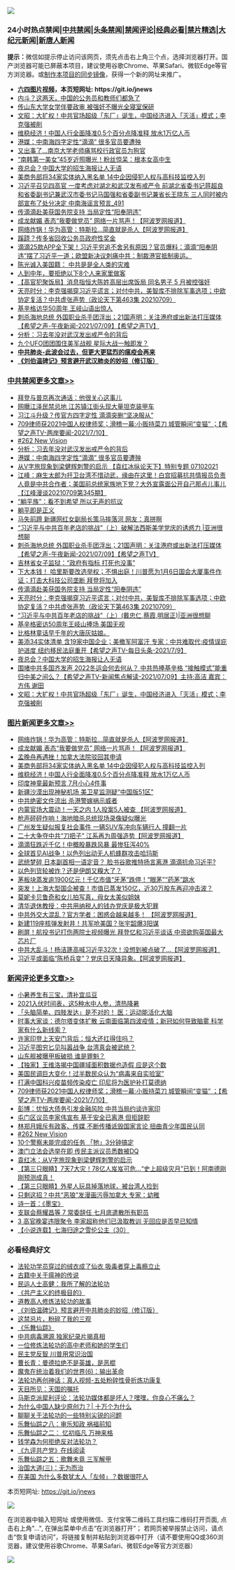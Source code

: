 ![](https://raw.githubusercontent.com/fqnews/bnews/master/64photo/fqnews-qr.jpg)

<div id="tt">
<h3>24小时热点禁闻|<a href="#%E4%B8%AD%E5%85%B1%E7%A6%81%E9%97%BB%E6%9B%B4%E5%A4%9A%E6%96%87%E7%AB%A0">中共禁闻</a>|<a href="#%E5%9B%BE%E7%89%87%E6%96%B0%E9%97%BB%E6%9B%B4%E5%A4%9A%E6%96%87%E7%AB%A0">头条禁闻</a>|<a href="#%E6%96%B0%E9%97%BB%E8%AF%84%E8%AE%BA%E6%9B%B4%E5%A4%9A%E6%96%87%E7%AB%A0">禁闻评论|<a href="#%E5%BF%85%E7%9C%8B%E7%BB%8F%E5%85%B8%E5%A5%BD%E6%96%87">经典必看|<a href="/video.md#%E7%A6%81%E7%89%87%E7%B2%BE%E9%80%89">禁片精选</a>|<a href="https://github.com/fqnews/djy/blob/master/gb/nf1351518.md#1">大纪元新闻</a>|<a href="https://github.com/fqnews/ntdtv/blob/master/gb/prog204.md#1">新唐人新闻</a></h3>
<div><b>提示：</b>微信如提示停止访问该网页，须先点击右上角三个点，选择浏览器打开。国产浏览器可能已屏蔽本项目，建议使用谷歌Chrome、苹果Safari、微软Edge等官方浏览器。或<a href="https://github.com/fqnews/bnews/blob/master/%E5%88%B6%E4%BD%9Cgit%E7%A6%81%E9%97%BB%E9%95%9C%E5%83%8F.md">制作本项目的同步镜像</a>，获得一个新的网址来推广。</div>
<ul>
<li><b><a href="http://d1.bdrive.tk/64.mp4" target="_blank">六四图片视频</a>，本页短网址: https://git.io/jnews</b></li>
<li><a href="/cnnews/20210710/1584129.md">内斗？这两天，中国的公务员和教师们都急了</a></li>
<li><a href="/cnnews/20210710/1584079.md">传山东大学女学伴要政审 被强奸不曝光全寝室保研</a></li>
<li><a href="/cbnews/20210710/1584078.md">文昭：大扩权！中共官场超级「东厂」诞生，中国经济进入「灭活」模式；李克强被削</a></li>
<li><a href="/topimagenews/20210710/1583935.md">维稳经济！中国人行全面降准0.5个百分点降准释 放水1万亿人币</a></li>
<li><a href="/cbnews/20210710/1584355.md">港媒：中南海四字定性“滴滴” 很多官员要遭殃</a></li>
<li><a href="/cbnews/20210710/1584036.md">又出事了…南京大学老师痛骂校行政官员为狗官</a></li>
<li><a href="/yule/20210710/1584068.md">“南韩第一美女”45岁近照曝光！粉丝惊呆：根本女高中生</a></li>
<li><a href="/cbnews/20210710/1584089.md">夜总会？中国大学的招生海报让人无语</a></li>
<li><a href="/topimagenews/20210710/1584006.md">美商务部将34家实体纳入黑名单 14中企因侵犯人权与高科技监控入列</a></li>
<li><a href="/comments/20210710/1584097.md">习近平召见四高官 一度考虑对湖北和武汉发布戒严令 前湖北省委书记蒋超良和省委副书记兼武汉市委书记马国强和省委副书记兼省长王晓东 三人同时被内部宣布了处分决定 中南海谣言预言_491</a></li>
<li><a href="/cbnews/20210710/1584192.md">传滴滴赴美获国务院支持 当局定性“阳奉阴违”</a></li>
<li><a href="/topimagenews/20210710/1584260.md">成龙献媚 表态“我要做党员” 网络一片骂声！【阿波罗网报道】</a></li>
<li><a href="/topimagenews/20210710/1584331.md">网络炸锅！华为高管：特斯拉…简直就是杀人【阿波罗网报道】</a></li>
<li><a href="/cnnews/20210710/1584210.md">蹊跷？传多省回收公务员政府性奖金</a></li>
<li><a href="/bannedvideo/20210710/1584083.md">滴滴25款APP全下架！习近平穷追不舍另有原因？官员爆料：滴滴“阳奉阴违”摆了习近平一道；欧盟新决议刺痛中共：制裁港官抵制奥运。</a></li>
<li><a href="/bannedvideo/20210710/1583968.md">陈光诚入美国籍： 中共是是全人类的灾难</a></li>
<li><a href="/lifebaike/20210710/1584333.md">人到中年，要拒绝以下8个人来家里做客</a></li>
<li><a href="/comments/20210710/1583973.md">【高官犯聚饭局】消息指恒大陈姓高层出席饭局 同名男子 5 月被控强奸</a></li>
<li><a href="/cbnews/20210710/1584187.md">天亮时分：李克强揭穿习近平谎言；对付中共，美智库不排除军事选项；中欧协定复活？中共虚张声势（政论天下第463集 20210709）</a></li>
<li><a href="/headline/20210710/1584072.md">基辛格访华50周年 王岐山语出惊人</a></li>
<li><a href="/comments/20210710/1584264.md">刺杀海地总统 外国职业杀手团浮出；21国声明：关注港府或出新法打压媒体【希望之声-午夜新闻-2021/07/09】【希望之声TV】</a></li>
<li><a href="/cbnews/20210710/1584362.md">分析：习去年没对武汉发出戒严令的背后</a></li>
<li><a href="/comments/20210710/1583947.md">九个UFO团团围住美军战舰 星际大战一触即发？</a></li>
<li><b><a href="/comments/20200211/1275071.md" target="_blank">中共肺炎-此波会过去，但更大更猛烈的瘟疫会再来</a></b></li>
<li><b><a href="/comments/20200207/1272816.md" target="_blank">《刘伯温碑记》预言避开武汉肺炎的妙招（修订版）</a></b></li>
</ul>
</div>

<div class="catlist">
<h3><a href="/cbnews/" target="_blank">中共禁闻</a><span><a href="/cbnews/" target="_blank" rel="nofollow">更多文章>></a></span></h3>
<ul>
<li><a href="/cbnews/20210710/1584513.md" target="_blank">拜登与普京再次通话：他很关心这事儿</a></li>
<li><a href="/cbnews/20210710/1584502.md" target="_blank">网曝江泽民禁忌地 江苏镇江街头现大量坦克装甲车</a></li>
<li><a href="/cbnews/20210710/1584487.md" target="_blank">习江斗升级？传官方四字定性 滴滴突删“坚决服从”</a></li>
<li><a href="/comments/20210710/1584441.md" target="_blank">709律师获2021中国人权律师奖；滑稽一幕:小贩持菜刀 城管瞬间“变猫” ；【希望之声TV-两岸要闻-2021/7/10】</a></li>
<li><a href="/comments/20210710/1584432.md" target="_blank">#262 New Vision</a></li>
<li><a href="/cbnews/20210710/1584362.md" target="_blank">分析：习去年没对武汉发出戒严令的背后</a></li>
<li><a href="/cbnews/20210710/1584355.md" target="_blank">港媒：中南海四字定性“滴滴” 很多官员要遭殃</a></li>
<li><a href="/comments/20210710/1584325.md" target="_blank">从V字旅现象到梁健辉刺警的启示 【袁红冰纵论天下】特别专题 07102021</a></li>
<li><a href="/cbnews/20210710/1584308.md" target="_blank">江峰：麻生太郎为扞卫台湾不惜动武，缘由在这里！白宫招募抗共情报员负责人竟是中共合作者；美国前总统家族地下党？大外宣露面公开自己那点儿事儿【江峰漫谈20210709第345期】</a></li>
<li><a href="/cbnews/20210710/1584284.md" target="_blank">“躺平族”：看不到希望 所以无声的抗议</a></li>
<li><a href="/cbnews/20210710/1584304.md" target="_blank">躺平即是正义</a></li>
<li><a href="/cbnews/20210710/1584301.md" target="_blank">马失前蹄 新疆网红女副局长策马摔落河 网友：真拼啊</a></li>
<li><a href="/cbnews/20210710/1584266.md" target="_blank">“习近平与中共百年老店的挑战”（上）破解法西斯美学党庆的诱惑力 |亚洲很想聊</a></li>
<li><a href="/comments/20210710/1584264.md" target="_blank">刺杀海地总统 外国职业杀手团浮出；21国声明：关注港府或出新法打压媒体【希望之声-午夜新闻-2021/07/09】【希望之声TV】</a></li>
<li><a href="/cbnews/20210710/1584236.md" target="_blank">吉林省女子监狱：“政府有指标 打死也没事”</a></li>
<li><a href="/comments/20210710/1584215.md" target="_blank">下大本钱！ 哈里斯要改选举权；不惧出庭！川普愿为1月6日国会大厦事件作证；打击大科技公司垄断 拜登将加入</a></li>
<li><a href="/cbnews/20210710/1584192.md" target="_blank">传滴滴赴美获国务院支持 当局定性“阳奉阴违”</a></li>
<li><a href="/cbnews/20210710/1584187.md" target="_blank">天亮时分：李克强揭穿习近平谎言；对付中共，美智库不排除军事选项；中欧协定复活？中共虚张声势（政论天下第463集 20210709）</a></li>
<li><a href="/cbnews/20210710/1584088.md" target="_blank">“习近平与中共百年老店的挑战”（上）(戴忠仁,蔡霞,明居正)|亚洲很想聊</a></li>
<li><a href="/cbnews/20210710/1584104.md" target="_blank">基辛格密访50周年王岐山捧场 美国无视</a></li>
<li><a href="/comments/20210710/1584098.md" target="_blank">比格林童话早千年的大唐灰姑娘。</a></li>
<li><a href="/comments/20210710/1584093.md" target="_blank">美添34实体清单 含19家中国企业；美撤军阿富汗 专家：中共难取代;疫情误庇护进度 纽约移民法庭重开【希望之声TV-每日头条-2021/7/9】</a></li>
<li><a href="/cbnews/20210710/1584089.md" target="_blank">夜总会？中国大学的招生海报让人无语</a></li>
<li><a href="/comments/20210710/1584082.md" target="_blank">围堵中共多国齐发声   2022冬运会何去何从？ 中共热捧基辛格  “接触模式”能重归中美之间么？【希望之声TV-新闻焦点解读-2021/07/09】主持:高洁  嘉宾：方伟  谢田</a></li>
<li><a href="/cbnews/20210710/1584078.md" target="_blank">文昭：大扩权！中共官场超级「东厂」诞生，中国经济进入「灭活」模式；李克强被削</a></li>

</ul>
</div>
<div class="catlist">
<h3><a href="/topimagenews/" target="_blank">图片新闻</a><span><a href="/topimagenews/" target="_blank" rel="nofollow">更多文章>></a></span></h3>
<ul>
<li><a href="/topimagenews/20210710/1584331.md" target="_blank">网络炸锅！华为高管：特斯拉…简直就是杀人【阿波罗网报道】</a></li>
<li><a href="/topimagenews/20210710/1584260.md" target="_blank">成龙献媚 表态“我要做党员” 网络一片骂声！【阿波罗网报道】</a></li>
<li><a href="/topimagenews/20210710/1584235.md" target="_blank">孟晚舟再遇挫！加拿大法院驳回其申请</a></li>
<li><a href="/topimagenews/20210710/1584006.md" target="_blank">美商务部将34家实体纳入黑名单 14中企因侵犯人权与高科技监控入列</a></li>
<li><a href="/topimagenews/20210710/1583935.md" target="_blank">维稳经济！中国人行全面降准0.5个百分点降准释 放水1万亿人币</a></li>
<li><a href="/topimagenews/20210709/1583469.md" target="_blank">印度神童最新预言 7月小心4件事</a></li>
<li><a href="/topimagenews/20210709/1583332.md" target="_blank">新疆沙漠出现神秘机场 美卫星监测疑“中国版51区”</a></li>
<li><a href="/topimagenews/20210708/1583017.md" target="_blank">中共绝密文件流出 杀港警嫁祸示威者</a></li>
<li><a href="/topimagenews/20210708/1582899.md" target="_blank">内蒙官场大震动！一天之内 1人投案5人被查 【阿波罗网报道】</a></li>
<li><a href="/topimagenews/20210708/1582726.md" target="_blank">枪声砰砰作响！海地暗杀总统现场录像疑似曝光</a></li>
<li><a href="/topimagenews/20210707/1582217.md" target="_blank">广州发生疑似报复社会事件 一辆SUV车冲向车辆行人 撞翻一片</a></li>
<li><a href="/topimagenews/20210707/1582216.md" target="_blank">二十大争夺中共“刀把子” 江系再为周强造势【阿波罗网报道】</a></li>
<li><a href="/topimagenews/20210707/1582113.md" target="_blank">滴滴狂跌近千亿！中概股暴跌风暴 最惨狂泻40%</a></li>
<li><a href="/topimagenews/20210707/1582028.md" target="_blank">全球首见AI战争！以色列出动无人机蜂群攻击哈玛斯</a></li>
<li><a href="/topimagenews/20210706/1581728.md" target="_blank">武统梦碎 日本副首相一语定音？ 脸书谷歌推特扬言离港 滴滴抗命习近平?</a></li>
<li><a href="/topimagenews/20210706/1581523.md" target="_blank">以色列货轮被炸？还是伊朗又糗大了？</a></li>
<li><a href="/topimagenews/20210706/1581506.md" target="_blank">茅板块蒸发逾1900亿元！千亿市值“牙茅”跌停！“眼茅”“药茅”跳水</a></li>
<li><a href="/topimagenews/20210706/1581505.md" target="_blank">突发！上海大型国企被查！市值已蒸发150亿，近30万股东再迎冲击波？</a></li>
<li><a href="/topimagenews/20210706/1581222.md" target="_blank">莫妮卡贝鲁奇和女儿拍写真，母女太美似姐妹</a></li>
<li><a href="/topimagenews/20210705/1580992.md" target="_blank">清华退休教授：中共用纳税人的钱办党庆是极大犯罪</a></li>
<li><a href="/topimagenews/20210705/1580819.md" target="_blank">中共外交大混乱？官方学者：困惑会越来越多！ 【阿波罗网报道】</a></li>
<li><a href="/topimagenews/20210705/1580483.md" target="_blank">新建119座核弹发射井！共军呛美国？张宇韶爆3阳谋</a></li>
<li><a href="/topimagenews/20210704/1580353.md" target="_blank">刷屏！航投书记打伤两院士视频曝光 拜登忆和习近平谈话 中资欲购英国最大芯片厂</a></li>
<li><a href="/topimagenews/20210704/1580198.md" target="_blank">中共大乱斗！杨洁篪高喊习近平32次！没想到被点破了&#8230;【阿波罗网报道】</a></li>
<li><a href="/topimagenews/20210704/1580090.md" target="_blank">习近平或面临“陈桥兵变”？党庆日天降异象。【阿波罗网报道】</a></li>

</ul>
</div>
<div class="catlist">
<h3><a href="/comments/" target="_blank">新闻评论</a><span><a href="/comments/" target="_blank" rel="nofollow">更多文章>></a></span></h3>
<ul>
<li><a href="/comments/20210710/1584518.md" target="_blank">小暑养生有三宝，清补宜瓜豆</a></li>
<li><a href="/comments/20210710/1584517.md" target="_blank">2021入伏时间表，这5种水中人参，清热降暑</a></li>
<li><a href="/comments/20210710/1584516.md" target="_blank">「头脑简单、四肢发达」是不对的！ 医：运动能活化大脑</a></li>
<li><a href="/comments/20210710/1584508.md" target="_blank">时事大家谈：德尔塔变体扩散 云南面临第四波疫情；新冠如何导致脑雾 科学家有什么新线索？</a></li>
<li><a href="/comments/20210710/1584504.md" target="_blank">许家印登上天安门背后：恒大还扛得住吗？</a></li>
<li><a href="/comments/20210710/1584491.md" target="_blank">习近平图穷匕见叫嚣战争 台湾真会被武统？</a></li>
<li><a href="/comments/20210710/1584490.md" target="_blank">山东舰被曝甲板破损 谁是罪魁？</a></li>
<li><a href="/comments/20210710/1584456.md" target="_blank">【独家】王维洛揭中国疆域面积数据也造假 应是这个数</a></li>
<li><a href="/comments/20210710/1584450.md" target="_blank">美国民调巨大变化！过半数民众认为“病毒来自实验室”</a></li>
<li><a href="/comments/20210710/1584449.md" target="_blank">打满中国科兴疫苗频传染疫亡 印尼将为医护补打莫德纳</a></li>
<li><a href="/comments/20210710/1584441.md" target="_blank">709律师获2021中国人权律师奖；滑稽一幕:小贩持菜刀 城管瞬间“变猫” ；【希望之声TV-两岸要闻-2021/7/10】</a></li>
<li><a href="/comments/20210710/1584439.md" target="_blank">彭博：忧恒大债务引发金融风险 中共当局约谈许家印</a></li>
<li><a href="/comments/20210710/1584434.md" target="_blank">屯门区议员李家伟宣布 基于安全已离港 但拒辞职</a></li>
<li><a href="/comments/20210710/1584433.md" target="_blank">林郑月娥斥有政客、传媒 不断传播诋毁国家言论 扭曲青少年国民认同</a></li>
<li><a href="/comments/20210710/1584432.md" target="_blank">#262 New Vision</a></li>
<li><a href="/comments/20210710/1584417.md" target="_blank">10个警察未能完成的任务 「牠」3分钟搞定</a></li>
<li><a href="/comments/20210710/1584407.md" target="_blank">澳门立法会选举在即 传民主派议员悉数被DQ</a></li>
<li><a href="/comments/20210710/1584405.md" target="_blank">袁红冰：从V字旅现象到梁健辉刺警的启示</a></li>
<li><a href="/comments/20210710/1584394.md" target="_blank">【第三只眼睛】7天7大灾！78亿人岌岌可危…“史上超级灾月”已到！阿南德刚刚预测成真！</a></li>
<li><a href="/comments/20210710/1584393.md" target="_blank">【第三只眼睛】外星人玩具掉落地球，被台湾人捡到</a></li>
<li><a href="/comments/20210710/1584373.md" target="_blank">只剩这招？中共“恶狼”发漫画污辱加拿大 专家：幼稚</a></li>
<li><a href="/comments/20210710/1584370.md" target="_blank">诗一首：《墨宝》</a></li>
<li><a href="/comments/20210710/1584369.md" target="_blank">支联会蔡耀昌等 7 常委辞任 七月底遣散所有职员</a></li>
<li><a href="/comments/20210710/1584368.md" target="_blank">3 高官晚宴违限聚令 李家超称他们已汲取教训 无回应是否早已知情</a></li>
<li><a href="/comments/20210710/1584367.md" target="_blank">【小说连载】七海归途之雪伦公主（30）</a></li>

</ul>
</div>

<div class="catlist">
<h3>必看经典好文</h3>
<ul>
<li><a href="/comments/20210317/1506773.md" target="_blank">法轮功学员穿过的绒衣成了仙衣 吸毒者穿上毒瘾立止</a></li>
<li><a href="/ccpdope/20200531/1337409.md" target="_blank">古籍中关于瘟神的传说</a></li>
<li><a href="/ccpdope/20200729/1369047.md" target="_blank">民运人士高健：我所了解的法轮功</a></li>
<li><a href="/bookwiki/20171120/858084.md" target="_blank">《共产主义的终极目的》</a></li>
<li><a href="/comments/20200805/1375080.md" target="_blank">道教高人修炼法轮功的故事</a></li>
<li><a href="/comments/20200207/1272816.md" target="_blank">《刘伯温碑记》预言避开中共肺炎的妙招（修订版）</a></li>
<li><a href="/yule/20210123/1473216.md" target="_blank">这禁忌片，粉碎了我的三观</a></li>
<li><a href="/comments/20200527/783191.md" target="_blank">《乐舞仙踪》</a></li>
<li><a href="/ccpdope/20200412/1311165.md" target="_blank">中共病毒溯源 独家纪录片揭真相</a></li>
<li><a href="/cbnews/20200702/1354550.md" target="_blank">一位修炼法轮功的高中老师和她的学生们</a></li>
<li><a href="/comments/20200621/1348236.md" target="_blank">民主党反智 川普用常识治国</a></li>
<li><a href="/comments/20180726/727420.md" target="_blank">曹长青：曼德拉绝不是英雄，是恶棍</a></li>
<li><a href="/topimagenews/20180524/947358.md" target="_blank">魔鬼在统治着我们的世界(6)：输出革命</a></li>
<li><a href="/comments/20190516/1128964.md" target="_blank">法轮功再创神话：真人视频-五处粉碎性骨折炼功康复</a></li>
<li><a href="/tculture/20180919/1000196.md" target="_blank">天目所见：天国的嘱托</a></li>
<li><a href="/comments/20210207/1482940.md" target="_blank">马斯克派犀利评论：法轮功媒体都是坏人？嘿嘿，你良心不痛么？</a></li>
<li><a href="/ssgc/20200715/1360940.md" target="_blank">为什么中国人缺少原创力？| 十万个为什么</a></li>
<li><a href="/comments/20190417/1114875.md" target="_blank">聊聊关于法轮功的一些特别尖锐的问题</a></li>
<li><a href="/tculture/20170717/792953.md" target="_blank">乐舞仙踪之八：审乐知政 祸福前知</a></li>
<li><a href="/tculture/20170711/790081.md" target="_blank">乐舞仙踪之二： 忆初临凡 万神来格</a></li>
<li><a href="/comments/20210123/1473430.md" target="_blank">钱学森为何拒绝反对法轮功？</a></li>
<li><a href="/bookonline/20131116/201057.md" target="_blank">《九评共产党》在线阅读</a></li>
<li><a href="/tculture/20170715/791820.md" target="_blank">乐舞仙踪之五：歌舞未竟 三军解甲</a></li>
<li><a href="/cbnews/20180309/912114.md" target="_blank">治国大道(三)：无为而治</a></li>
<li><a href="/comments/20200427/1319933.md" target="_blank">在美国 为什么多数犹太人「左倾」？数据很吓人</a></li>

</ul>
</div>

本页短网址: https://git.io/jnews

![](https://raw.githubusercontent.com/fqnews/bnews/master/64photo/fqnews-qr.jpg)

在浏览器中输入短网址 或使用微信、支付宝等二维码工具扫描二维码打开页面, 点击右上角"...", 在弹出菜单中点击“在浏览器打开”； 若网页被举报禁止访问，请点击“恢复申请访问”，将链接复制并粘贴到浏览器中打开（请不要使用QQ或360浏览器，建议使用谷歌Chrome、苹果Safari、微软Edge等官方浏览器）

![](https://raw.githubusercontent.com/fqnews/bnews/master/64photo/wx.jpg)